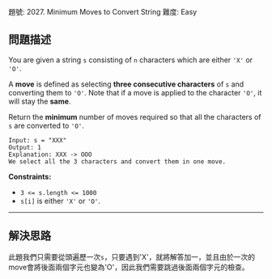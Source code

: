 題號: 2027. Minimum Moves to Convert String
難度: Easy

## 問題描述

You are given a string `s` consisting of `n` characters which are either `'X'` or `'O'`.

A **move** is defined as selecting **three consecutive characters** of `s` and converting them to `'O'`. Note that if a move is applied to the character `'O'`, it will stay the **same**.

Return the **minimum** number of moves required so that all the characters of `s` are converted to `'O'`.

```
Input: s = "XXX"
Output: 1
Explanation: XXX -> OOO
We select all the 3 characters and convert them in one move.
```

**Constraints:**

- `3 <= s.length <= 1000`
- `s[i]` is either `'X'` or `'O'`.

---
## 解決思路

此題我們只需要從頭遍歷一次`s`，只要遇到'X'，就將解答加一，並且由於一次的move會將後面兩個字元也變為'O'，因此我們需要跳過後面兩個字元的檢查。

